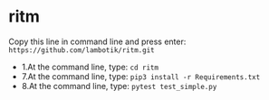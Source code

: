 # ritm
Copy this line in command line and press enter: 
```https://github.com/lambotik/ritm.git```
- 1.At the command line, type: ```cd ritm```
- 7.At the command line, type: ```pip3 install -r Requirements.txt```
- 8.At the command line, type: ```pytest test_simple.py```
